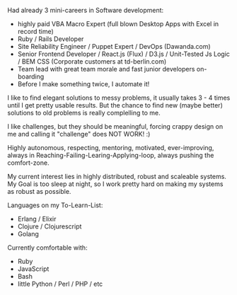Had already 3 mini-careers in Software development:
  - highly paid VBA Macro Expert (full blown Desktop Apps with Excel in record time)
  - Ruby / Rails Developer
  - Site Reliability Engineer / Puppet Expert / DevOps (Dawanda.com)
  - Senior Frontend Developer / React.js (Flux) / D3.js / Unit-Tested Js Logic / BEM CSS (Corporate customers at td-berlin.com)
  - Team lead with great team morale and fast junior developers on-boarding
  - Before I make something twice, I automate it!

I like to find elegant solutions to messy problems, it usually takes 3 - 4 times until I get pretty usable results. But the chance to find new (maybe better) solutions to old problems is really complelling to me.

I like challenges, but they should be meaningful, forcing crappy design on me and calling it "challenge" does NOT WORK! :)

Highly autonomous, respecting, mentoring, motivated, ever-improving, always in Reaching-Failing-Learing-Applying-loop, always pushing the comfort-zone.

My current interest lies in highly distributed, robust and scaleable systems. My Goal is too sleep at night, so I work pretty hard on making my systems as robust as possible.





Languages on my To-Learn-List:
  - Erlang / Elixir
  - Clojure / Clojurescript
  - Golang


Currently comfortable with:
  - Ruby
  - JavaScript
  - Bash
  - little Python / Perl / PHP / etc

